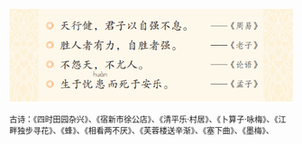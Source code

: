 







![image-20220406214500958](image-20220406214500958.png)

古诗：《四时田园杂兴》、《宿新市徐公店》、《清平乐·村居》、《卜算子·咏梅》、《江畔独步寻花》、《蜂》、《相看两不厌》、《芙蓉楼送辛渐》、《塞下曲》、《墨梅》、